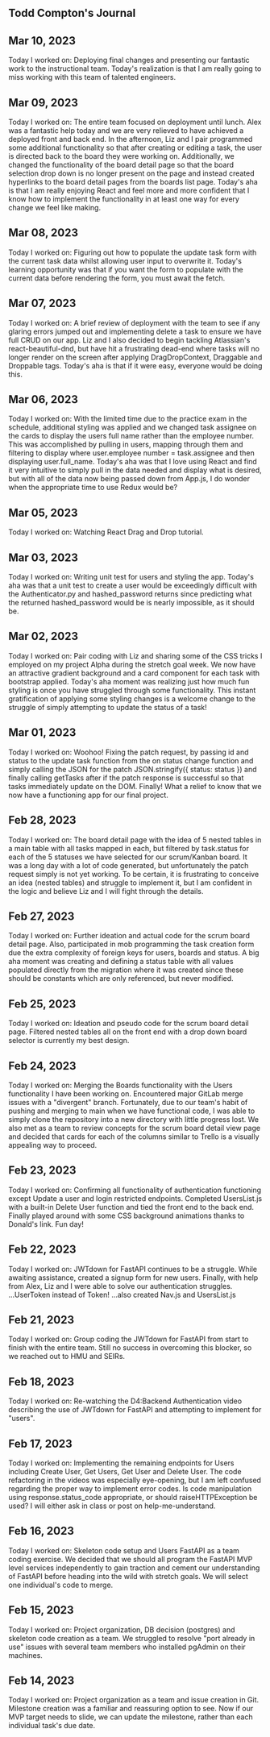 ## Todd Compton's Journal

## Mar 10, 2023

Today I worked on:
Deploying final changes and presenting our fantastic work to the instructional team.
Today's realization is that I am really going to miss working with this team of talented engineers.

## Mar 09, 2023

Today I worked on:
The entire team focused on deployment until lunch. Alex was a fantastic help today and we are very relieved to have achieved a deployed front and back end. In the afternoon, Liz and I pair programmed some additional functionality so that after creating or editing a task, the user is directed back to the board they were working on. Additionally, we changed the functionality of the board detail page so that the board selection drop down is no longer present on the page and instead created hyperlinks to the board detail pages from the boards list page.
Today's aha is that I am really enjoying React and feel more and more confident that I know how to implement the functionality in at least one way for every change we feel like making.

## Mar 08, 2023

Today I worked on:
Figuring out how to populate the update task form with the current task data whilst allowing user input to overwrite it.
Today's learning opportunity was that if you want the form to populate with the current data before rendering the form, you must await the fetch.

## Mar 07, 2023

Today I worked on:
A brief review of deployment with the team to see if any glaring errors jumped out and implementing delete a task to ensure we have full CRUD on our app. Liz and I also decided to begin tackling Atlassian's react-beautiful-dnd, but have hit a frustrating dead-end where tasks will no longer render on the screen after applying DragDropContext, Draggable and Droppable tags.
Today's aha is that if it were easy, everyone would be doing this.

## Mar 06, 2023

Today I worked on:
With the limited time due to the practice exam in the schedule, additional styling was applied and we changed task assignee on the cards to display the users full name rather than the employee number. This was accomplished by pulling in users, mapping through them and filtering to display where user.employee number = task.assignee and then displaying user.full_name.
Today's aha was that I love using React and find it very intuitive to simply pull in the data needed and display what is desired, but with all of the data now being passed down from App.js, I do wonder when the appropriate time to use Redux would be?

## Mar 05, 2023

Today I worked on:
Watching React Drag and Drop tutorial.

## Mar 03, 2023

Today I worked on:
Writing unit test for users and styling the app.
Today's aha was that a unit test to create a user would be exceedingly difficult with the Authenticator.py and hashed_password returns since predicting what the returned hashed_password would be is nearly impossible, as it should be.

## Mar 02, 2023

Today I worked on:
Pair coding with Liz and sharing some of the CSS tricks I employed on my project Alpha during the stretch goal week. We now have an attractive gradient background and a card component for each task with bootstrap applied.
Today's aha moment was realizing just how much fun styling is once you have struggled through some functionality. This instant gratification of applying some styling changes is a welcome change to the struggle of simply attempting to update the status of a task!

## Mar 01, 2023

Today I worked on:
Woohoo! Fixing the patch request, by passing id and status to the update task function from the on status change function and simply calling the JSON for the patch JSON.stringify({ status: status }) and finally calling getTasks after if the patch response is successful so that tasks immediately update on the DOM. Finally! What a relief to know that we now have a functioning app for our final project.

## Feb 28, 2023

Today I worked on:
The board detail page with the idea of 5 nested tables in a main table with all tasks mapped in each, but filtered by task.status for each of the 5 statuses we have selected for our scrum/Kanban board. It was a long day with a lot of code generated, but unfortunately the patch request simply is not yet working.
To be certain, it is frustrating to conceive an idea (nested tables) and struggle to implement it, but I am confident in the logic and believe Liz and I will fight through the details.

## Feb 27, 2023

Today I worked on:
Further ideation and actual code for the scrum board detail page. Also, participated in mob programming the task creation form due the extra complexity of foreign keys for users, boards and status.
A big aha moment was creating and defining a status table with all values populated directly from the migration where it was created since these should be constants which are only referenced, but never modified.

## Feb 25, 2023

Today I worked on:
Ideation and pseudo code for the scrum board detail page. Filtered nested tables all on the front end with a drop down board selector is currently my best design.

## Feb 24, 2023

Today I worked on:
Merging the Boards functionality with the Users functionality I have been working on. Encountered major GitLab merge issues with a "divergent" branch. Fortunately, due to our team's habit of pushing and merging to main when we have functional code, I was able to simply clone the repository into a new directory with little progress lost. We also met as a team to review concepts for the scrum board detail view page and decided that cards for each of the columns similar to Trello is a visually appealing way to proceed.

## Feb 23, 2023

Today I worked on:
Confirming all functionality of authentication functioning except Update a user and login restricted endpoints. Completed UsersList.js with a built-in Delete User function and tied the front end to the back end. Finally played around with some CSS background animations thanks to Donald's link. Fun day!

## Feb 22, 2023

Today I worked on:
JWTdown for FastAPI continues to be a struggle. While awaiting assistance, created a signup form for new users. Finally, with help from Alex, Liz and I were able to solve our authentication struggles. ...UserToken instead of Token! ...also created Nav.js and UsersList.js

## Feb 21, 2023

Today I worked on:
Group coding the JWTdown for FastAPI from start to finish with the entire team. Still no success in overcoming this blocker, so we reached out to HMU and SEIRs.

## Feb 18, 2023

Today I worked on:
Re-watching the D4:Backend Authentication video describing the use of JWTdown for FastAPI and attempting to implement for "users".

## Feb 17, 2023

Today I worked on:
Implementing the remaining endpoints for Users including Create User, Get Users, Get User and Delete User. The code refactoring in the videos was especially eye-opening, but I am left confused regarding the proper way to implement error codes. Is code manipulation using response.status_code appropriate, or should raiseHTTPException be used? I will either ask in class or post on help-me-understand.

## Feb 16, 2023

Today I worked on:
Skeleton code setup and Users FastAPI as a team coding exercise. We decided that we should all program the FastAPI MVP level services independently to gain traction and cement our understanding of FastAPI before heading into the wild with stretch goals. We will select one individual's code to merge.

## Feb 15, 2023

Today I worked on:
Project organization, DB decision (postgres) and skeleton code creation as a team. We struggled to resolve "port already in use" issues with several team members who installed pgAdmin on their machines.

## Feb 14, 2023

Today I worked on:
Project organization as a team and issue creation in Git.
Milestone creation was a familiar and reassuring option to see. Now if our MVP target needs to slide, we can update the milestone, rather than each individual task's due date.

